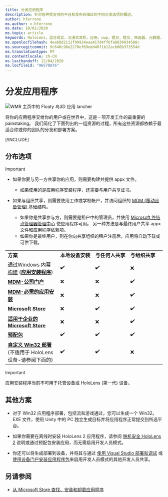 ```yaml
---
title: 分发应用程序
description: 针对各种受支持的平台和发布存储区的不同分发选项的概述。
author: hferrone
ms.author: v-hferrone
ms.date: 10/02/2020
ms.topic: article
keywords: HoloLens，混合现实，沉浸式耳机，应用，uwp，提交，提交，筛选器，元数据，系统要求，关键字，wack，证书，包，appx，销售情况
ms.openlocfilehash: 4ea60d2111f99924eaa417d4ff6fa8830934588c
ms.sourcegitcommit: 9c640c96e2270ef69edd46f1b12acb00b373554d
ms.translationtype: MT
ms.contentlocale: zh-CN
ms.lasthandoff: 12/04/2020
ms.locfileid: "96578876"
---
```

# <a name="distributing-your-apps"></a>分发应用程序

![WMR 主页中的 Floaty 鸟3D 应用 lancher](images/distribute-hero-image.png)

将你的应用程序交给你的用户或在世界中，这是一项开发工作的最重要的 painstaking。 我们简化了下面列出的一组资源的过程，所有这些资源都依赖于最适合你或你的团队的分发和部署方案。

[!INCLUDE[](includes/before-submission.md)]

## <a name="distribution-options"></a>分布选项

> [!IMPORTANT]
> * 如果你要与另一方共享你的应用，则需要构建并提供 appx 文件。 
>     * 如果使用的是应用程序安装程序，还需要与用户共享证书。
> 
> * 如果与组织共享，则需要使用工作或学校帐户，并访问组织的 [MDM (移动设备管理) ](https://docs.microsoft.com/hololens/hololens-enroll-mdm) 基础结构。  
>    * 如果你是共享参与方，则需要是租户中的管理员，并使用 [Microsoft 终结点管理器管理中心](https://docs.microsoft.com/mem/intune/apps/apps-deploy) 使应用程序可用。 另一种方法是与最终用户共享 appx 文件和应用程序依赖项。
>    * 如果你是最终用户，则在你向共享组织的租户注册后，应用将自动下载或可供下载。 

<table>
<colgroup>
    <col width="33%" />
    <col width="22%" />
    <col width="22%" />
    <col width="22%" />
</colgroup>
<tr>
    <td><strong>方案</strong></td>
    <td><strong>本地设备安装</strong></td>
    <td><strong>与任何人共享</strong></td>
    <td><strong>与组织共享</strong></td>
</tr>
<tr>
    <td>通过<a href="https://docs.microsoft.com/hololens/hololens-insider">Windows 内幕构建</a> (<a href="https://docs.microsoft.com/hololens/app-deploy-app-installer"><strong>应用安装程序</strong></a>) </td>
    <td>✔️</td>
    <td>✔️</td>
    <td>❌</td>
</tr>
<tr>
    <td><a href="https://docs.microsoft.com/hololens/app-deploy-app-installer"><strong>MDM-公司门户</strong></a></td>
    <td>❌</td>
    <td>❌</td>
    <td>✔️</td>
</tr>
<tr>
    <td><a href="https://docs.microsoft.com/hololens/app-deploy-intune"><strong>MDM-必需的应用安装</strong></a></td>
    <td>❌</td>
    <td>❌</td>
    <td>✔️</td>
</tr>
<tr>
    <td><a href="submitting-an-app-to-the-microsoft-store.md"><strong>Microsoft Store</strong></a></td>
    <td>❌</td>
    <td>✔️</td>
    <td>✔️</td>
</tr>
<tr>
    <td><a href="https://docs.microsoft.com/hololens/app-deploy-store-business"><strong>适用于企业的 Microsoft Store</strong></a></td>
    <td>❌</td>
    <td>❌</td>
    <td>✔️</td>
</tr>
<tr>
    <td><a href="https://docs.microsoft.com/hololens/app-deploy-provisioning-package"><strong>预配包</strong></a></td>
    <td>✔️</td>
    <td>✔️</td>
    <td>✔️</td>
</tr>
<tr>
    <td><a href="#additional-scenarios"><strong>自定义 Win32 部署</strong></a> (不适用于 HoloLens 设备-请参阅下面的) </td>
    <td>✔️</td>
    <td>✔️</td>
    <td>❌</td>
</tr>
</table>

> [!IMPORTANT]
> 应用安装程序当前不可用于托管设备或 HoloLens (第一代) 设备。

## <a name="additional-scenarios"></a>其他方案

* 对于 Win32 应用程序部署，包括流和游戏通过，您可以生成一个 Win32。EXE 文件，使用 Unity 中的 PC 独立生成目标并将应用程序正常提交到所选平台。 

* 如果你需要在离线时安装 HoloLens 2 应用程序，请参阅 [脱机安全 HoloLens 2](https://docs.microsoft.com/hololens/hololens-common-scenarios-offline-secure) 说明或通过预配包安装应用，而无需启用开发人员模式。

* 你还可以将生成部署到设备，并将其与通过 [使用 Visual Studio 部署和调试](../develop/platform-capabilities-and-apis/using-visual-studio.md) 或 [使用设备门户安装应用程序包](https://docs.microsoft.com/hololens/holographic-custom-apps#installing-an-application-package-with-the-device-portal)来启用开发人员模式的其他开发人员共享。

## <a name="see-also"></a>另请参阅
* [从 Microsoft Store 查找、安装和卸载应用程序](https://docs.microsoft.com/hololens/holographic-store-apps)

<!-- ## Submitting to the Microsoft Store

You've finally made it to the last step on your distribution journey, actually getting your app into the Microsoft Store! Our [submission guidelines](submitting-an-app-to-the-microsoft-store.md) article will take you through: 

* Partner Center registration 
* Asset preparation
* App packaging
* Testing
* Final submission process

You can even give out free trials to get future consumers excited about your new immersive experience. Once your app is listed on the Microsoft Store you can sit back, engage with your expanding user community, and think about all the new features you want to add! -->
